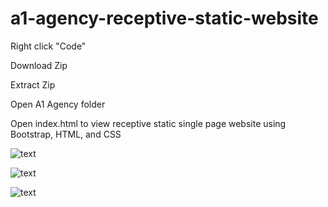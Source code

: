 # a1-agency-receptive-static-website

Right click "Code"

Download Zip

Extract Zip

Open A1 Agency folder

Open index.html to view receptive static single page website using Bootstrap, HTML, and CSS

![text](https://i.imgur.com/2zY1Rcd.png)

![text](https://i.imgur.com/huD9LQ1.png)

![text](https://i.imgur.com/k5DcRpj.png)


